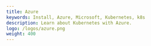 ```yaml
---
title: Azure
keywords: Install, Azure, Microsoft, Kubernetes, k8s
description: Learn about Kubernetes with Azure.
logo: /logos/azure.png
weight: 400
---
```

